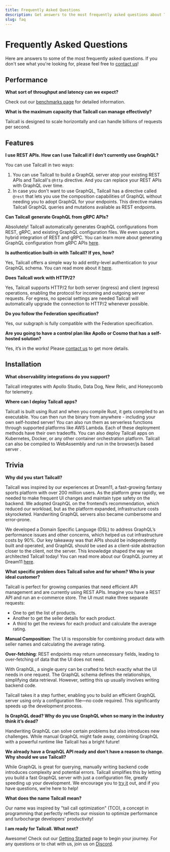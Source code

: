 ```yaml
---
title: Frequently Asked Questions
description: Get answers to the most frequently asked questions about Tailcall, including performance, features, installation, and more.
slug: faq
---
```


# Frequently Asked Questions

Here are answers to some of the most frequently asked questions. If you don't see what you're looking for, please feel free to [contact us](https://discord.com/invite/kRZBPpkgwq)!

## Performance

**What sort of throughput and latency can we expect?**

Check out our [benchmarks page](https://github.com/tailcallhq/graphql-benchmarks) for detailed information.

**What is the maximum capacity that Tailcall can manage effectively?**

Tailcall is designed to scale horizontally and can handle billions of requests per second.

## Features

**I use REST APIs. How can I use Tailcall if I don’t currently use GraphQL?**

You can use Tailcall in two ways:

1. You can use Tailcall to build a GraphQL server atop your existing REST APIs and Tailcall's `@http` directive. And you can replace your REST APIs with GraphQL over time.
2. In case you don't want to use GraphQL, Tailcall has a directive called `@rest` that lets you use the composition capabilities of GraphQL without needing you to adopt GraphQL for your endpoints. This directive makes Tailcall GraphQL queries and mutations available as REST endpoints.

**Can Tailcall generate GraphQL from gRPC APIs?**

Absolutely! Tailcall automatically generates GraphQL configurations from REST, gRPC, and existing GraphQL configuration files. We even support a hybrid integration of REST and gRPC. You can learn more about generating GraphQL configuration from gRPC APIs [here](https://tailcall.run/docs/graphql-grpc-tailcall/).

**Is authentication built-in with Tailcall? If yes, how?**

Yes, Tailcall offers a simple way to add entity-level authentication to your GraphQL schema. You can read more about it [here](https://tailcall.run/docs/field-level-access-control-graphql-authentication/).

**Does Tailcall work with HTTP/2?**

Yes, Tailcall supports HTTP/2 for both server (ingress) and client (egress) operations, enabling the protocol for incoming and outgoing server requests. For egress, no special settings are needed Tailcall will automatically upgrade the connection to HTTP/2 whenever possible.

**Do you follow the Federation specification?**

Yes, our subgraph is fully compatible with the Federation specification.

**Are you going to have a control plan like Apollo or Cosmo that has a self-hosted solution?**

Yes, it’s in the works! Please [contact us](https://discord.com/invite/kRZBPpkgwq) to get more details.

## Installation

**What observability integrations do you support?**

Tailcall integrates with Apollo Studio, Data Dog, New Relic, and Honeycomb for telemetry.

**Where can I deploy Tailcall apps?**

Tailcall is built using Rust and when you compile Rust, it gets compiled to an executable. You can then run the binary from anywhere - including your own self-hosted server!
You can also run them as serverless functions through supported platforms like AWS Lambda. Each of these deployment methods have their own tradeoffs. You can also deploy Tailcall apps on Kubernetes, Docker, or any other container orchestration platform.
Tailcall can also be compiled to WebAssembly and run in the browser/js based server .

## Trivia

**Why did you start Tailcall?**

Tailcall was inspired by our experiences at Dream11, a fast-growing fantasy sports platform with over 200 million users. As the platform grew rapidly, we needed to make frequent UI changes and maintain type safety on the backend. We adopted GraphQL on the frontend’s recommendation, which reduced our workload, but as the platform expanded, infrastructure costs skyrocketed. Handwriting GraphQL servers also became cumbersome and error-prone.

We developed a Domain Specific Language (DSL) to address GraphQL’s performance issues and other concerns, which helped us cut infrastructure costs by 90%. Our key takeaway was that APIs should be independently built and operated, and GraphQL should be used as a client-side abstraction closer to the client, not the server. This knowledge shaped the way we architected Tailcall today! You can read more about our GraphQL journey at Dream11 [here](https://tailcall.run/blog/dream11-graphql-case-study/).

**What specific problem does Tailcall solve and for whom? Who is your ideal customer?**

Tailcall is perfect for growing companies that need efficient API management and are currently using REST APIs. Imagine you have a REST API and run an e-commerce store. The UI must make three separate requests:

- One to get the list of products.
- Another to get the seller details for each product.
- A third to get the reviews for each product and calculate the average rating.

**Manual Composition**: The UI is responsible for combining product data with seller names and calculating the average rating.

**Over-fetching**: REST endpoints may return unnecessary fields, leading to over-fetching of data that the UI does not need.

With GraphQL, a single query can be crafted to fetch exactly what the UI needs in one request. The GraphQL schema defines the relationships, simplifying data retrieval. However, setting this up usually involves writing backend code.

Tailcall takes it a step further, enabling you to build an efficient GraphQL server using only a configuration file—no code required. This significantly speeds up the development process.

**Is GraphQL dead? Why do you use GraphQL when so many in the industry think it’s dead?**

Handwriting GraphQL can solve certain problems but also introduces new challenges. While manual GraphQL might fade away, combining GraphQL with a powerful runtime like Tailcall has a bright future!

**We already have a GraphQL API ready and don't have a reason to change. Why should we use Tailcall?**

While GraphQL is great for querying, manually writing backend code introduces complexity and potential errors. Tailcall simplifies this by letting you build a fast GraphQL server with just a configuration file, greatly speeding up your development. We encourage you to [try it](https://tailcall.run/docs/) out, and if you have questions, we’re here to help!

**What does the name Tailcall mean?**

Our name was inspired by "tail call optimization" (TCO), a concept in programming that perfectly reflects our mission to optimize performance and turbocharge developers' productivity!

**I am ready for Tailcall. What next?**

Awesome! Check out our [Getting Started](https://tailcall.run/docs/) page to begin your journey. For any questions or to chat with us, join us on [Discord](https://discord.com/invite/kRZBPpkgwq).
